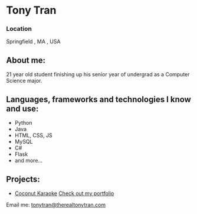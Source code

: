 # Tony Tran

### Location

Springfield , MA , USA
## About me:

21 year old student finishing up his senior year of undergrad as a Computer Science major. 


## Languages, frameworks and technologies I know and use:

- Python
- Java
- HTML, CSS, JS
- MySQL
- C#
- Flask
- and more...
## Projects:

- [Coconut Karaoke](https://github.com/tonytran/CoconutKaraoke)
[Check out my portfolio](https://github.com/tonytran)

Email me: tonytran@therealtonytran.com
